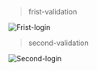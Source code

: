 > frist-validation

![Frist-login](https://user-images.githubusercontent.com/81580725/126928734-78202de8-4065-4066-9597-cd3dc96f5b8b.png)

> second-validation

![Second-login](https://user-images.githubusercontent.com/81580725/126928753-b20f4218-cccb-41fb-ac07-e75b216e8f19.png)


